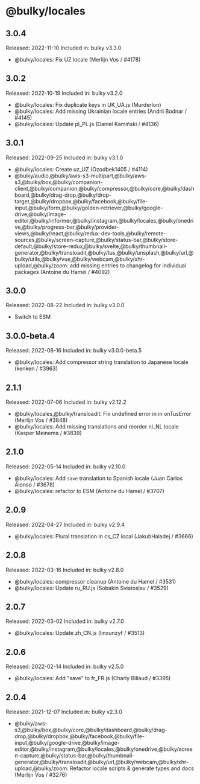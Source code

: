 # @bulky/locales

## 3.0.4

Released: 2022-11-10
Included in: bulky v3.3.0

- @bulky/locales: Fix UZ locale (Merlijn Vos / #4178)

## 3.0.2

Released: 2022-10-19
Included in: bulky v3.2.0

- @bulky/locales: Fix duplicate keys in UK_UA.js (Murderlon)
- @bulky/locales: Add missing Ukrainian locale entries (Andrii Bodnar / #4145)
- @bulky/locales: Update pl_PL.js (Daniel Kamiński / #4136)

## 3.0.1

Released: 2022-09-25
Included in: bulky v3.1.0

- @bulky/locales: Create uz_UZ (Ozodbek1405 / #4114)
- @bulky/audio,@bulky/aws-s3-multipart,@bulky/aws-s3,@bulky/box,@bulky/companion-client,@bulky/companion,@bulky/compressor,@bulky/core,@bulky/dashboard,@bulky/drag-drop,@bulky/drop-target,@bulky/dropbox,@bulky/facebook,@bulky/file-input,@bulky/form,@bulky/golden-retriever,@bulky/google-drive,@bulky/image-editor,@bulky/informer,@bulky/instagram,@bulky/locales,@bulky/onedrive,@bulky/progress-bar,@bulky/provider-views,@bulky/react,@bulky/redux-dev-tools,@bulky/remote-sources,@bulky/screen-capture,@bulky/status-bar,@bulky/store-default,@bulky/store-redux,@bulky/svelte,@bulky/thumbnail-generator,@bulky/transloadit,@bulky/tus,@bulky/unsplash,@bulky/url,@bulky/utils,@bulky/vue,@bulky/webcam,@bulky/xhr-upload,@bulky/zoom: add missing entries to changelog for individual packages (Antoine du Hamel / #4092)

## 3.0.0

Released: 2022-08-22
Included in: bulky v3.0.0

- Switch to ESM

## 3.0.0-beta.4

Released: 2022-08-16
Included in: bulky v3.0.0-beta.5

- @bulky/locales: Add compressor string translation to Japanese locale (kenken / #3963)

## 2.1.1

Released: 2022-07-06
Included in: bulky v2.12.2

- @bulky/locales,@bulky/transloadit: Fix undefined error in in onTusError (Merlijn Vos / #3848)
- @bulky/locales: Add missing translations and reorder nl_NL locale (Kasper Meinema / #3839)

## 2.1.0

Released: 2022-05-14
Included in: bulky v2.10.0

- @bulky/locales: Add `save` translation to Spanish locale (Juan Carlos Alonso / #3678)
- @bulky/locales: refactor to ESM (Antoine du Hamel / #3707)

## 2.0.9

Released: 2022-04-27
Included in: bulky v2.9.4

- @bulky/locales: Plural translation in cs_CZ local (JakubHaladej / #3666)

## 2.0.8

Released: 2022-03-16
Included in: bulky v2.8.0

- @bulky/locales: compressor cleanup (Antoine du Hamel / #3531)
- @bulky/locales: Update ru_RU.js (Sobakin Sviatoslav / #3529)

## 2.0.7

Released: 2022-03-02
Included in: bulky v2.7.0

- @bulky/locales: Update zh_CN.js (linxunzyf / #3513)

## 2.0.6

Released: 2022-02-14
Included in: bulky v2.5.0

- @bulky/locales: Add "save" to fr_FR.js (Charly Billaud / #3395)

## 2.0.4

Released: 2021-12-07
Included in: bulky v2.3.0

- @bulky/aws-s3,@bulky/box,@bulky/core,@bulky/dashboard,@bulky/drag-drop,@bulky/dropbox,@bulky/facebook,@bulky/file-input,@bulky/google-drive,@bulky/image-editor,@bulky/instagram,@bulky/locales,@bulky/onedrive,@bulky/screen-capture,@bulky/status-bar,@bulky/thumbnail-generator,@bulky/transloadit,@bulky/url,@bulky/webcam,@bulky/xhr-upload,@bulky/zoom: Refactor locale scripts & generate types and docs (Merlijn Vos / #3276)
